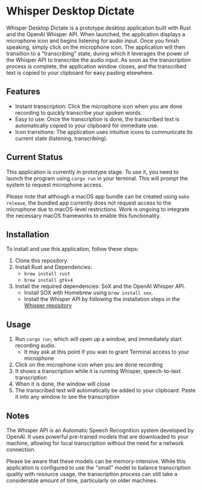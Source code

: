 # Whisper Desktop Dictate

Whisper Desktop Dictate is a prototype desktop application built with Rust and the OpenAI Whisper API. When launched, the application displays a microphone icon and begins listening for audio input. Once you finish speaking, simply click on the microphone icon. The application will then transition to a "transcribing" state, during which it leverages the power of the Whisper API to transcribe the audio input. As soon as the transcription process is complete, the application window closes, and the transcribed text is copied to your clipboard for easy pasting elsewhere.

## Features

- Instant transcription: Click the microphone icon when you are done recording to quickly transcribe your spoken words.
- Easy to use: Once the transcription is done, the transcribed text is automatically copied to your clipboard for immediate use.
- Icon transitions: The application uses intuitive icons to communicate its current state (listening, transcribing).

## Current Status

This application is currently in prototype stage. To use it, you need to launch the program using `cargo run` in your terminal. This will prompt the system to request microphone access.

Please note that although a macOS app bundle can be created using `make release`, the bundled app currently does not request access to the microphone due to macOS-level restrictions. Work is ongoing to integrate the necessary macOS frameworks to enable this functionality.

## Installation

To install and use this application, follow these steps:

1. Clone this repository.
2. Install Rust and Dependencies:
   - `brew install rust`
   - `brew install gtk+4`
3. Install the required dependencies: SoX and the OpenAI Whisper API.
   - Install SOX with Homebrew using `brew install sox`.
   - Install the Whisper API by following the installation steps in the [Whisper repository](https://github.com/openai/whisper) 

## Usage

1. Run `cargo run`, which will open up a window, and immediately start recording audio.
   - It may ask at this point if you wan to grant Terminal access to your microphone
2. Click on the microphone icon when you are done recording
3. It shows a transcription while it is running Whisper, speech-to-text transcription
4. When it is done, the window will close
5. The transcribed text will automatically be added to your clipboard.  Paste it into any window to see the transcription

## Notes
The Whisper API is an Automatic Speech Recognition system developed by OpenAI. It uses powerful pre-trained models that are downloaded to your machine, allowing for local transcription without the need for a network connection.

Please be aware that these models can be memory-intensive. While this application is configured to use the "small" model to balance transcription quality with resource usage, the transcription process can still take a considerable amount of time, particularly on older machines.
